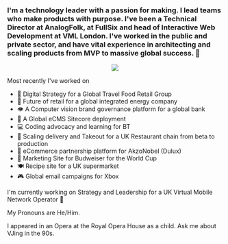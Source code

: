 ### I'm a technology leader with a passion for making. I lead teams who make products with purpose. I've been a Technical Director at AnalogFolk, at FullSix and head of Interactive Web Development at VML London. I've worked in the public and private sector, and have vital experience in architecting and scaling products from MVP to massive global success. 👋

<p align="center">
  <a href="https://skillicons.dev">
    <img src="https://skillicons.dev/icons?i=js,html,css,aws,azure,nuxtjs,ts,vue,wordpress" />
  </a>
</p>

Most recently I've worked on 

- 🛫 Digital Strategy for a Global Travel Food Retail Group 
- 🔌 Future of retail for a global integrated energy company
- 👁️ A Computer vision brand governance platform for a global bank
- 📄 A Global eCMS Sitecore deployment
- 💻 Coding advocacy and learning for BT
- 🍗 Scaling delivery and Takeout for a UK Restaurant chain from beta to production
- 🎨 eCommerce partnership platform for AkzoNobel (Dulux)
- 🍺 Marketing Site for Budweiser for the World Cup 
- 🍽️ Recipe site for a UK supermarket
- 🎮 Global email campaigns for Xbox

I'm currently working on Strategy and Leadership for a UK Virtual Mobile Network Operator 📱

My Pronouns are He/Him.

I appeared in an Opera at the Royal Opera House as a child. Ask me about VJing in the 90s.

<!--
**samcarrington/samcarrington** is a ✨ _special_ ✨ repository because its `README.md` (this file) appears on your GitHub profile.

Here are some ideas to get you started:

- 🔭 I’m currently working on ...
- 🌱 I’m currently learning ...
- 👯 I’m looking to collaborate on ...
- 🤔 I’m looking for help with ...
- 💬 Ask me about ...
- 📫 How to reach me: ...
- 😄 Pronouns: ...
- ⚡ Fun fact: ...
-->
